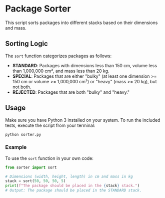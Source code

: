 # Package Sorter

This script sorts packages into different stacks based on their dimensions and mass.

## Sorting Logic

The `sort` function categorizes packages as follows:

- **STANDARD**: Packages with dimensions less than 150 cm, volume less than 1,000,000 cm³, and mass less than 20 kg.
- **SPECIAL**: Packages that are either "bulky" (at least one dimension >= 150 cm or volume >= 1,000,000 cm³) or "heavy" (mass >= 20 kg), but not both.
- **REJECTED**: Packages that are both "bulky" and "heavy."

## Usage

Make sure you have Python 3 installed on your system.
To run the included tests, execute the script from your terminal:

```bash
python sorter.py
```

### Example

To use the `sort` function in your own code:

```python
from sorter import sort

# Dimensions (width, height, length) in cm and mass in kg
stack = sort(50, 50, 50, 5)
print(f"The package should be placed in the {stack} stack.")
# Output: The package should be placed in the STANDARD stack.
```
